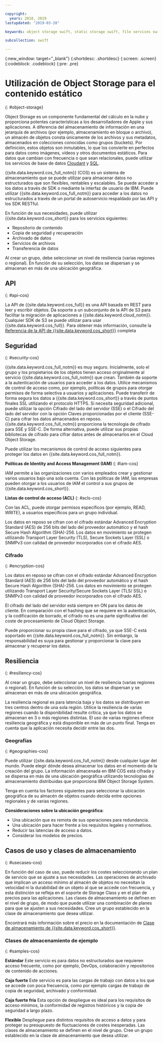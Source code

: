 ```yaml
---

copyright:
  years: 2018, 2019
lastupdated: "2019-03-28"

keywords: object storage swift, static storage swift, file services swift, swift storage class, cos swift, swift data encryption, static swift

subcollection: swift

---
```


{:new_window: target="_blank"}
{:shortdesc: .shortdesc}
{:screen: .screen}
{:codeblock: .codeblock}
{:pre: .pre}

# Utilización de Object Storage para el contenido estático
{: #object-storage}

Object Storage es un componente fundamental del cálculo en la nube y proporciona potentes características a los desarrolladores de Apple y sus aplicaciones. A diferencia del almacenamiento de información en una jerarquía de archivos (por ejemplo, almacenamiento en bloque o archivo), un almacén de objetos consta únicamente de los archivos y sus metadatos, almacenados en colecciones conocidas como grupos (buckets). Por definición, estos objetos son inmutables, lo que los convierte en perfectos para datos como imágenes, vídeos y otros documentos estáticos. Para datos que cambian con frecuencia o que sean relacionales, puede utilizar los servicios de base de datos [Cloudant](/docs/swift/data?topic=swift-cloudant#cloudant) y
[SQL](/docs/swift/data?topic=swift-sql_data#sql_data).

{{site.data.keyword.cos_full_notm}} (COS) es un sistema de almacenamiento que se puede utilizar para almacenar datos no estructurados que son flexibles, rentables y escalables. Se puede acceder a los datos a través de SDK o mediante la interfaz de usuario de IBM. Puede utilizar {{site.data.keyword.cos_full_notm}} para acceder a los datos no estructurados a través de un portal de autoservicio respaldado por las API y los SDK RESTful. 

En función de sus necesidades, puede utilizar {{site.data.keyword.cos_short}} para los servicios siguientes:

* Repositorio de contenido
* Copia de seguridad y recuperación
* Archivado de datos
* Servicios de archivos
* Transferencia de datos

Al crear un grupo, debe seleccionar un nivel de resiliencia (varias regiones o regional). En función de su selección, los datos se dispersan y se almacenan en más de una ubicación geográfica.

## API
{: #api-cos}

La API de {{site.data.keyword.cos_full}} es una API basada en REST para leer y escribir objetos. Da soporte a un subconjunto de la API de S3 para facilitar la migración de aplicaciones a {{site.data.keyword.cloud_notm}}. Cualquier SDK de S3 se puede utilizar para usar {{site.data.keyword.cos_full}}. Para obtener más información, consulte la
[Referencia de la API de {{site.data.keyword.cos_short}}](/docs/services/cloud-object-storage/api-reference?topic=cloud-object-storage-compatibility-api-about#about-the-ibm-cloud-object-storage-api) completa

## Seguridad
{: #security-cos}

{{site.data.keyword.cos_full_notm}} es muy seguro. Inicialmente, solo el grupo y los propietarios de los objetos tienen acceso originalmente al servicio {{site.data.keyword.cos_full_notm}} que crean. También da soporte a la autenticación de usuarios para acceder a los datos. Utilice mecanismos de control de acceso como, por ejemplo, políticas de grupos para otorgar permisos de forma selectiva a usuarios y aplicaciones. Puede transferir de forma segura los datos a {{site.data.keyword.cos_short}} a través de puntos finales SSL utilizando el protocolo HTTPS. Si necesita seguridad adicional, puede utilizar la opción Cifrado del lado del servidor (SSE) o el Cifrado del lado del servidor con la opción Claves proporcionadas por el cliente (SSE-C) para cifrar los datos almacenados en reposo. {{site.data.keyword.cos_full_notm}} proporciona la tecnología de cifrado para SSE y SSE-C. De forma alternativa, puede utilizar sus propias bibliotecas de cifrado para cifrar datos antes de almacenarlos en el Cloud Object Storage.

Puede utilizar los mecanismos de control de acceso siguientes para proteger los datos en {{site.data.keyword.cos_full_notm}}.

**Políticas de Identity and Access Management (IAM)**
{: #iam-cos}

IAM permite a las organizaciones con varios empleados crear y gestionar varios usuarios bajo una sola cuenta. Con las políticas de IAM, las empresas pueden otorgar a los usuarios de IAM el control a sus grupos de {{site.data.keyword.cos_short}}.

**Listas de control de acceso (ACL)**
{: #acls-cos}

Con las ACL, puede otorgar permisos específicos (por ejemplo, READ, WRITE), a usuarios específicos para un grupo individual.

Los datos en reposo se cifran con el cifrado estándar Advanced Encryption Standard (AES) de 256 bits del lado del proveedor automático y el hash Secure Hash Algorithm (SHA)-256. Los datos en movimiento se protegen utilizando Transport Layer Security (TLS), Secure Sockets Layer (SSL) o SNMPv3 con calidad de proveedor incorporados con el cifrado AES.

### Cifrado
{: #encryption-cos}

Los datos en reposo se cifran con el cifrado estándar Advanced Encryption Standard (AES) de 256 bits del lado del proveedor automático y el hash Secure Hash Algorithm (SHA)-256. Los datos en movimiento se protegen utilizando Transport Layer Security/Secure Sockets Layer (TLS/ SSL) o SNMPv3 con calidad de proveedor incorporados con el cifrado AES.

El cifrado del lado del servidor está siempre en ON para los datos de cliente. En comparación con el hashing que se requiere en la autenticación, y la codificación de borrado, el cifrado no es una parte significativa del coste de procesamiento de Cloud Object Storage.

Puede proporcionar su propia clave para el cifrado, ya que SSE-C está soportado en {{site.data.keyword.cos_full_notm}}. Sin embargo, la responsabilidad es suya para gestionar y proporcionar la clave para almacenar y recuperar los datos.

## Resiliencia
{: #resiliency-cos}

Al crear un grupo, debe seleccionar un nivel de resiliencia (varias regiones o regional). En función de su selección, los datos se dispersan y se almacenan en más de una ubicación geográfica.

La resiliencia regional es para latencia baja y los datos se distribuyen en tres centros dentro de una sola región. Utilice la resiliencia de varias regiones cuando la disponibilidad resulte crítica, ya que los datos se almacenan en 3 o más regiones distintas. El uso de varias regiones ofrece resiliencia geográfica y está disponible en más de un punto final. Tenga en cuenta que la aplicación necesita decidir entre las dos.

### Geografías
{: #geographies-cos}

Puede utilizar {{site.data.keyword.cos_full_notm}} desde cualquier lugar del mundo. Puede elegir dónde desea almacenar los datos en el momento de la creación del grupo. La información almacenada en IBM COS está cifrada y se dispersa en más de una ubicación geográfica utilizando tecnologías de almacenamiento distribuidas que proporciona IBM Object Storage System. 

Tenga en cuenta los factores siguientes para seleccionar la ubicación geográfica de su almacén de objetos cuando decida entre opciones regionales y de varias regiones.

**Consideraciones sobre la ubicación geográfica**:
* Una ubicación que es remota de sus operaciones para redundancia.
* Una ubicación para hacer frente a los requisitos legales y normativos.
* Reducir las latencias de acceso a datos.
* Considerar los modelos de precios.

## Casos de uso y clases de almacenamiento
{: #usecases-cos}

En función del caso de uso, puede reducir los costes seleccionando un plan de servicio que se ajuste a sus necesidades. Las operaciones de archivado que implican un acceso mínimo al almacén de objetos no necesitan la velocidad ni la durabilidad de un objeto al que se accede con frecuencia, y esta distinción se refleja en el soporte de Storage Class y en el plan de precios para las aplicaciones. Las clases de almacenamiento se definen en el nivel de grupo, de modo que puede utilizar una combinación de planes para que se ajusten a sus necesidades. Cree un grupo establecido en la clase de almacenamiento que desea utilizar.

Encontrará más información sobre el precio en la documentación de [Clase de almacenamiento de {{site.data.keyword.cos_short}}](/docs/services/cloud-object-storage/help?topic=cloud-object-storage-billing#ibm-cos-pricing).

### Clases de almacenamiento de ejemplo
{: #samples-cos}

**Estándar**
Este servicio es para datos no estructurados que requieren acceso frecuente, como por ejemplo, DevOps, colaboración y repositorios de contenido de acciones.

**Caja fuerte**
Este servicio es para las cargas de trabajo con datos a los que se accede con poca frecuencia, como por ejemplo cargas de trabajo de copia de seguridad, archivado y conformidad.

**Caja fuerte fría**
Esta opción de despliegue es ideal para los requisitos de acceso mínimos, la conformidad de registros históricos y la copia de seguridad a largo plazo.

**Flexible** Despliegue para distintos requisitos de acceso a datos y para proteger su presupuesto de fluctuaciones de costes inesperadas.
Las clases de almacenamiento se definen en el nivel de grupo. Cree un grupo establecido en la clase de almacenamiento que desea utilizar.
